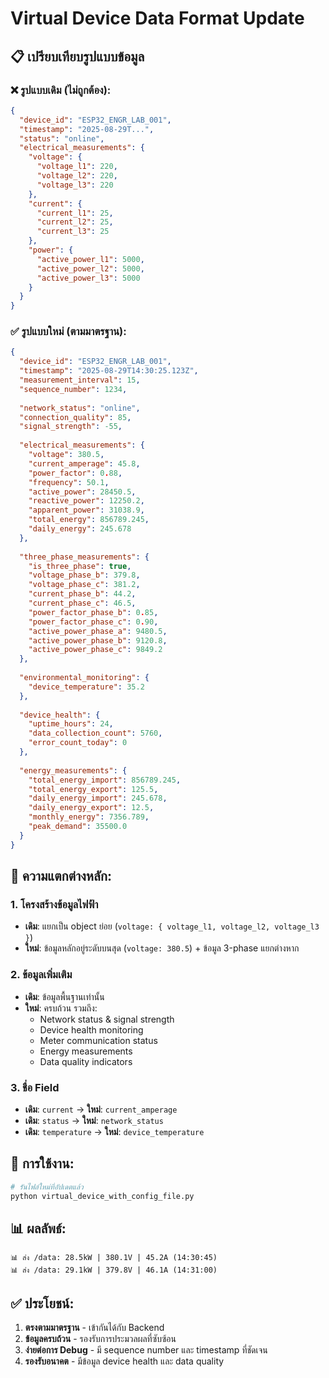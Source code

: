 # Virtual Device Data Format Update

## 📋 เปรียบเทียบรูปแบบข้อมูล

### ❌ **รูปแบบเดิม (ไม่ถูกต้อง):**
```json
{
  "device_id": "ESP32_ENGR_LAB_001",
  "timestamp": "2025-08-29T...",
  "status": "online",
  "electrical_measurements": {
    "voltage": {
      "voltage_l1": 220,
      "voltage_l2": 220,
      "voltage_l3": 220
    },
    "current": {
      "current_l1": 25,
      "current_l2": 25,
      "current_l3": 25
    },
    "power": {
      "active_power_l1": 5000,
      "active_power_l2": 5000,
      "active_power_l3": 5000
    }
  }
}
```

### ✅ **รูปแบบใหม่ (ตามมาตรฐาน):**
```json
{
  "device_id": "ESP32_ENGR_LAB_001",
  "timestamp": "2025-08-29T14:30:25.123Z",
  "measurement_interval": 15,
  "sequence_number": 1234,
  
  "network_status": "online",
  "connection_quality": 85,
  "signal_strength": -55,
  
  "electrical_measurements": {
    "voltage": 380.5,
    "current_amperage": 45.8,
    "power_factor": 0.88,
    "frequency": 50.1,
    "active_power": 28450.5,
    "reactive_power": 12250.2,
    "apparent_power": 31038.9,
    "total_energy": 856789.245,
    "daily_energy": 245.678
  },
  
  "three_phase_measurements": {
    "is_three_phase": true,
    "voltage_phase_b": 379.8,
    "voltage_phase_c": 381.2,
    "current_phase_b": 44.2,
    "current_phase_c": 46.5,
    "power_factor_phase_b": 0.85,
    "power_factor_phase_c": 0.90,
    "active_power_phase_a": 9480.5,
    "active_power_phase_b": 9120.8,
    "active_power_phase_c": 9849.2
  },
  
  "environmental_monitoring": {
    "device_temperature": 35.2
  },
  
  "device_health": {
    "uptime_hours": 24,
    "data_collection_count": 5760,
    "error_count_today": 0
  },
  
  "energy_measurements": {
    "total_energy_import": 856789.245,
    "total_energy_export": 125.5,
    "daily_energy_import": 245.678,
    "daily_energy_export": 12.5,
    "monthly_energy": 7356.789,
    "peak_demand": 35500.0
  }
}
```

## 🎯 **ความแตกต่างหลัก:**

### 1. **โครงสร้างข้อมูลไฟฟ้า**
- **เดิม**: แยกเป็น object ย่อย (`voltage: { voltage_l1, voltage_l2, voltage_l3 }`)
- **ใหม่**: ข้อมูลหลักอยู่ระดับบนสุด (`voltage: 380.5`) + ข้อมูล 3-phase แยกต่างหาก

### 2. **ข้อมูลเพิ่มเติม**
- **เดิม**: ข้อมูลพื้นฐานเท่านั้น
- **ใหม่**: ครบถ้วน รวมถึง:
  - Network status & signal strength
  - Device health monitoring  
  - Meter communication status
  - Energy measurements
  - Data quality indicators

### 3. **ชื่อ Field**
- **เดิม**: `current` → **ใหม่**: `current_amperage`
- **เดิม**: `status` → **ใหม่**: `network_status`
- **เดิม**: `temperature` → **ใหม่**: `device_temperature`

## 🚀 **การใช้งาน:**

```bash
# รันไฟล์ใหม่ที่อัปเดตแล้ว
python virtual_device_with_config_file.py
```

## 📊 **ผลลัพธ์:**
```
📊 ส่ง /data: 28.5kW | 380.1V | 45.2A (14:30:45)
📊 ส่ง /data: 29.1kW | 379.8V | 46.1A (14:31:00)
```

## ✅ **ประโยชน์:**
1. **ตรงตามมาตรฐาน** - เข้ากันได้กับ Backend
2. **ข้อมูลครบถ้วน** - รองรับการประมวลผลที่ซับซ้อน
3. **ง่ายต่อการ Debug** - มี sequence number และ timestamp ที่ชัดเจน
4. **รองรับอนาคต** - มีข้อมูล device health และ data quality
